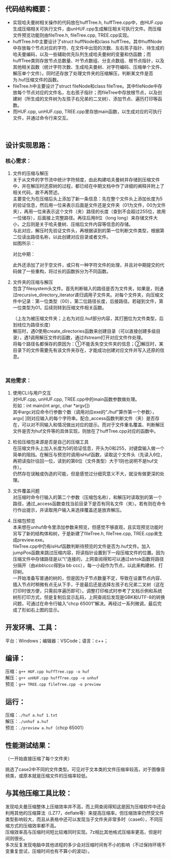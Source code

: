 ## 代码结构概要：

- 实现哈夫曼树相关操作的代码放在huffTree.h, huffTree.cpp中，由HUF.cpp生成压缩相关可执行文件，由unHUF.cpp生成解压相关可执行文件。而压缩文件预览功能则由fileTree.h, fileTree.cpp, TREE.cpp实现。
- huffTree.h中主要设计了struct huffNode和class huffTree。其中huffNode中存放每个节点对应的字符、在文件中出现的次数、左右孩子指针、待生成的哈夫曼编码，以及一些辅助优先队列生成哈夫曼树的变量和仿函数；而huffTree类则存放节点总数量、叶节点数组、分支点数组、根节点指针，以及其他相关函数（统计字符次数、生成哈夫曼树、对字符编码、压缩单个文件、解压单个文件）。同时还存放了处理文件夹的压缩解压，判断某文件是否为.huf压缩文件的函数。
- fileTree.h中主要设计了struct fileNode和class fileTree。其中fileNode中存放每个节点对应的文件名，左右孩子指针；而fileTree中存放根节点，以及创建树（所生成的文件树为左孩子右兄弟的二叉树）、添加节点、遍历打印等函数。
- 而HUF.cpp, unHUF.cpp, TREE.cpp里存放main函数，以生成对应的可执行文件，并通过命令行来交互。
<br>

## 设计实现思路：
### 核心需求：
1. 文件的压缩与解压<br>
	关于从文件的字节流中统计字符频度，由此构建哈夫曼树并存储到压缩文件中，并在解压时还原树的过程，都已经在中期文档中作了详细的阐释并附上了相关代码，故不再赘述。<br>
	主要变化为在压缩后头上添加了新一条信息：先在整个文件头上添加长度为5的验证信息，然后用一位来表示后面是文件还是文件夹（01为文件，00为文件夹），再用一位来表示这个文件（夹）路径的长度（查到不会超过255位，故用一位储存），后面接上完整路径。再往后用8位（long long）来存储文件大小，之后则是关于哈夫曼树、压缩后文件内容等信息的存储。<br>
	与此对应，解压时先验证文件头，再根据读到的第一位判断文件类型，根据第二位读出路径名称，以此创建对应目录或者文件。<br>
	如图所示：<br>

	对比中期：<br>
 
	此外还添加了对于空文件，或只有一种字符文件的处理，并且对中期提交的代码做了一些重构，将过长的函数拆分为不同函数。<br>

2. 文件夹的压缩与解压<br>
	包含了filesystem头文件。首先判断输入的路径是否为文件夹，如果是，则通过recursive_directory_iterator递归调用子文件夹。对每个文件夹，向压缩文件中记录：第一位类型（00），第二位路径长度，后接路径。若碰到文件，第一位类型为01，后续则转到压缩文件相关函数。<br>
   
	（上左为被压缩文件夹；上右为对应.huf部分内容，其打圈位为文件类型，后划线位为路径长度）<br>
	解压时，遇0使用create_directories函数来创建目录（可以直接创建多级目录），遇1调用解压文件的函数，通过ifstream打开对应文件作处理。<br>
	将每个路径名都保存的原因为：①不能丢失空文件夹的信息；②解压时，某目录下的文件需要先有该文件夹存在，才能成功创建对应文件并写入还原的信息。<br>
<br>

### 其他需求：
1. 使用CLI与用户交互<br>
	对HUF.cpp, unHUF.cpp, TREE.cpp中的main函数参数做处理。<br>
	形如：int main(int argc, char *argv[])<br>
	其中argc对应命令行参数个数（调用对应exe的“./huf”算作第一个参数），argv[ ]则对应输入的每个字符串。配合_access函数判断文件（夹）是否存在，可以对不同输入和情况做出对应的提示。而对于文件重名覆盖、判断解压文件是否为huf文件等的具体实现，则放在了huffTree.cpp对应的函数中。<br>

2. 检验压缩包来源是否是自己的压缩工具<br>
 	在压缩文件头上加入长度为5的验证信息，开头为0和255，对键盘输入做一个简单的阻挡。在解压与预览时调用isHuf函数，读取这个文件头（先读入6位，再把读指针往回一位，读到的第6位（文件类型）大于1则也说明不是huf文件）。<br>
	仍然存在误触或伪造的可能，但是感觉过分细究意义不大，就没有做更深的处理。<br>

3. 文件覆盖问题<br>
	对压缩时命令行输入的第二个参数（压缩包名称），和解压时读取到的第一个路径，通过_access函数查找当前目录下是否有同名文件（夹）。若有则在命令行作出提示，并读取用户输入来选择覆盖还是放弃解压。<br>

4. 压缩包预览<br>
	本来想在unhuf命令里添加参数来预览，但感觉不够直观，且实现预览功能时另写了新的结构体和树，于是新建了fileTree.h, fileTree.cpp, TREE.cpp来生成preview.exe。<br>
	fileTree.cpp中仍有isHuf函数判断待预览的文件是否为.huf文件。加入jumpPos函数来跳过压缩内容，将读指针设置到下一段压缩文件的位置。因为压缩文件中存储路径是以“\”连接的，上网查阅得知可以通过strtok函数将路径分隔开（由a\bb\ccc得到a bb ccc），每一小段作为节点，以此来构建树、打印树。<br>
	一开始准备写普通的树的，但是因为子节点数量不定，导致在设置节点内容、插入节点时稍微有点无从下手，于是最后还是选择左孩子右兄弟二叉树（这在打印时很方便，只需前序遍历即可）。调整打印格式时参考了文档示例和系统树形打印方式，但是复制后显示乱码，上网查阅后发现是GBK和UTF-8的转换问题，可通过在命令行输入“chcp 65001”解决。再经过一系列微调，最后完成了形如右上图的显示。<br>

## 开发环境、工具：
平台：Windows；编辑器：VSCode；语言：c++；

## 编译：
压缩：`g++ HUF.cpp huffTree.cpp -o huf`<br>
解压：`g++ unHUF.cpp huffTree.cpp -o unhuf`<br>
预览：`g++ TREE.cpp fileTree.cpp -o preview`<br>
## 运行：
压缩：`./huf a.huf 1.txt`<br>
解压：`./unhuf a.huf`<br>
预览：`./preview a.huf`（chcp 65001）<br>

## 性能测试结果：
 
（一开始直接压缩了每个文件夹）
 
挑选了case2中不同的文件类型。可见对于文本类的文件压缩率较高，对于图像音频类，或原本就是压缩文件的压缩率较低。 

## 与其他压缩工具比较：
发现哈夫曼压缩整体上压缩效率并不高，而上网查阅得知这是因为压缩软件中还会利用其他的压缩算法（LZ77，deflate等）来提高压缩率。但压缩效率仍然受文件类型影响较大，而且从表格中还可以发现当子文件夹非常多时（case6），不同压缩方式的压缩效率都不高。<br>
压缩效率高与压缩时间短比较难同时实现。7z相比其他格式压缩率更高，但是时间则很长。<br>
多次反复发现电脑中其他进程的多少会对压缩时间有不小的影响（不过保持环境不变重复尝试，压缩时间也有不算小的波动）。<br>
